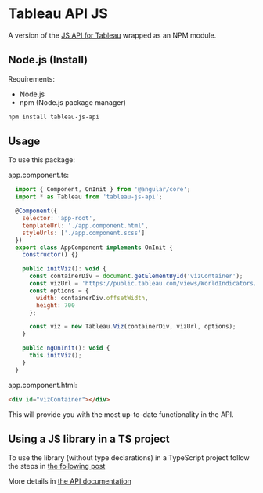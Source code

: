 # Tableau API JS

A version of the [JS API for Tableau](https://help.tableau.com/current/api/js_api/en-us/JavaScriptAPI/js_api.htm) wrapped as an NPM module.

## Node.js (Install)

Requirements:

- Node.js
- npm (Node.js package manager)

```bash
npm install tableau-js-api
```

## Usage

To use this package:

app.component.ts:

```javascript
  import { Component, OnInit } from '@angular/core';
  import * as Tableau from 'tableau-js-api';

  @Component({
    selector: 'app-root',
    templateUrl: './app.component.html',
    styleUrls: ['./app.component.scss']
  })
  export class AppComponent implements OnInit {
    constructor() {}

    public initViz(): void {
      const containerDiv = document.getElementById('vizContainer');
      const vizUrl = 'https://public.tableau.com/views/WorldIndicators/GDPpercapita';
      const options = {
        width: containerDiv.offsetWidth,
        height: 700
      };

      const viz = new Tableau.Viz(containerDiv, vizUrl, options);
    }

    public ngOnInit(): void {
      this.initViz();
    }
  }
```

app.component.html:

```html
<div id="vizContainer"></div>
```

This will provide you with the most up-to-date functionality in the API.

## Using a JS library in a TS project

To use the library (without type declarations) in a TypeScript project follow the steps in [the following post](https://medium.com/@steveruiz/using-a-javascript-library-without-type-declarations-in-a-typescript-project-3643490015f3)


More details in [the API documentation](http://onlinehelp.tableau.com/current/api/js_api/en-us/help.htm)
